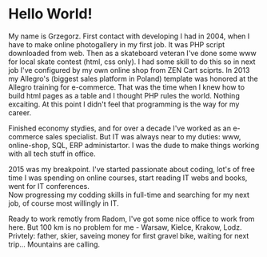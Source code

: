 # Hello World!  
My name is Grzegorz. First contact with developing I had in 2004, when I have to make online photogallery in my first job. It was PHP script downloaded from web. Then as a skateboard veteran I've done some www for local skate contest (html, css only). I had some skill to do this so in next job I've configured by my own online shop from ZEN Cart sciprts. In 2013 my Allegro's (biggest sales platform in Poland) template was honored at the Allegro training for e-commerce. That was the time when I knew how to build html pages as a table and I thought PHP rules the world. Nothing excaiting. At this point I didn't feel that programming is the way for my career.

Finished economy stydies, and for over a decade I've worked as an e-commerce sales specialist. But IT was always near to my duties: www, online-shop, SQL, ERP administartor. I was the dude to make things working with all tech stuff in office.

2015 was my breakpoint. I've started passionate about coding, lot's of free time I was spending on online courses, start reading IT webs and books, went for IT conferences.  
Now progressing my codding skills in full-time and searching for my next job, of course most willingly in IT.

Ready to work remotly from Radom, I've got some nice office to work from here. But 100 km is no problem for me - Warsaw, Kielce, Krakow, Lodz.  
Privtely: father, skier, saveing money for first gravel bike, waiting for next trip... Mountains are calling.  

